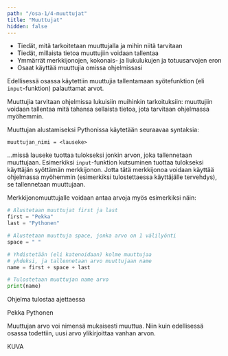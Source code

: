 ```yaml
---
path: "/osa-1/4-muuttujat"
title: "Muuttujat"
hidden: false
---
```


<text-box variant='learningObjectives' name='Oppimistavoitteet'>
  
- Tiedät, mitä tarkoitetaan muuttujalla ja mihin niitä tarvitaan
- Tiedät, millaista tietoa muuttujiin voidaan tallentaa
- Ymmärrät merkkijonojen, kokonais- ja liukulukujen ja totuusarvojen eron
- Osaat käyttää muuttujia omissa ohjelmissasi

</text-box>


Edellisessä osassa käytettiin muuttujia tallentamaan syötefunktion (eli `input`-funktion) palauttamat arvot.

Muuttujia tarvitaan ohjelmissa lukuisiin muihinkin tarkoituksiin: muuttujiin voidaan tallentaa mitä tahansa sellaista tietoa, jota tarvitaan ohjelmassa myöhemmin.

Muuttujan alustamiseksi Pythonissa käytetään seuraavaa syntaksia:

`muuttujan_nimi = <lauseke>`

...missä lauseke tuottaa tulokseksi jonkin arvon, joka tallennetaan muuttujaan. Esimerkiksi `input`-funktion kutsuminen tuottaa tulokseksi käyttäjän syöttämän merkkijonon. Jotta tätä merkkijonoa voidaan käyttää ohjelmassa myöhemmin (esimerkiksi tulostettaessa käyttäjälle tervehdys), se tallennetaan muuttujaan.

Merkkijonomuuttujalle voidaan antaa arvoja myös esimerkiksi näin:

```python
# Alustetaan muuttujat first ja last
first = "Pekka"
last = "Pythonen"

# Alustetaan muuttuja space, jonka arvo on 1 välilyönti
space = " "

# Yhdistetään (eli katenoidaan) kolme muuttujaa
# yhdeksi, ja tallennetaan arvo muuttujaan name
name = first + space + last

# Tulostetaan muuttujan name arvo
print(name)
```

Ohjelma tulostaa ajettaessa

<sample-output>
  
Pekka Pythonen

</sample-output>

Muuttujan arvo voi nimensä mukaisesti muuttua. Niin kuin edellisessä osassa todettiin, uusi arvo ylikirjoittaa vanhan arvon.

KUVA




